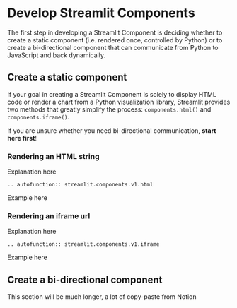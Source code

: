 # Develop Streamlit Components

The first step in developing a Streamlit Component is deciding whether to create a static component (i.e. rendered once, controlled by Python) or to create a bi-directional component that can communicate from Python to JavaScript and back dynamically.

## Create a static component

If your goal in creating a Streamlit Component is solely to display HTML code or render a chart from a Python visualization library, Streamlit provides two methods that greatly simplify the process: `components.html()` and `components.iframe()`.

If you are unsure whether you need bi-directional communication, **start here first**!

### Rendering an HTML string

Explanation here

```eval_rst
.. autofunction:: streamlit.components.v1.html
```

Example here

### Rendering an iframe url

Explanation here

```eval_rst
.. autofunction:: streamlit.components.v1.iframe
```

Example here

## Create a bi-directional component

This section will be much longer, a lot of copy-paste from Notion
